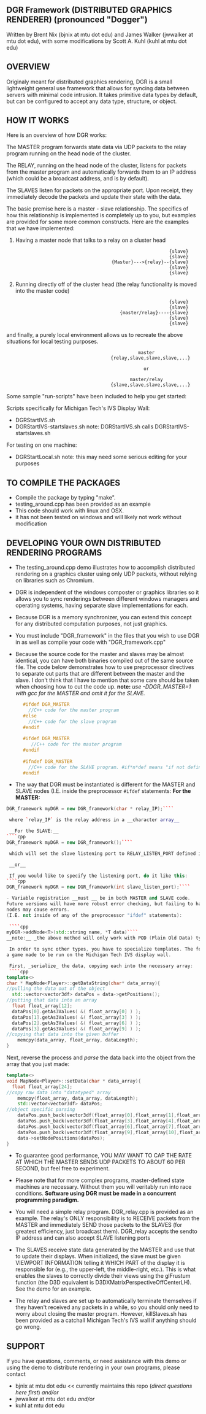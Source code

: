 DGR Framework (DISTRIBUTED GRAPHICS RENDERER) (pronounced "Dogger")
---------------------------------------------------------
Written by Brent Nix (bjnix at mtu dot edu) and James Walker (jwwalker at mtu dot edu),
with some modifications by Scott A. Kuhl (kuhl at mtu dot edu)

OVERVIEW
--------
Originaly meant for distributed graphics rendering, DGR is a small lightweight general use framework that allows for syncing data between servers with minimal code intrusion. It takes primitive data types by default, but can be configured to accept any data type, structure, or object.


HOW IT WORKS
------------------
Here is an overview of how DGR works:

The MASTER program forwards state data via UDP packets to the relay
program running on the head node of the cluster.

The RELAY, running on the head node of the cluster, listens for
packets from the master program and automatically forwards them to an
IP address (which could be a broadcast address, and is by default).

The SLAVES listen for packets on the appropriate port. Upon receipt, they
immediately decode the packets and update their state with the data.

The basic premise here is a master - slave relationship. The specifics of how this relationship is implemented is completely up to you, but examples are provided for some more common constructs. Here are the examples that we have implemented:

1) Having a master node that talks to a relay on a cluster head

                                                               {slave}
                                                               {slave}
                                          {Master}--->{relay}--{slave}
                                                               {slave}
                                                               {slave}

2) Running directly off of the cluster head (the relay functionality is moved into the master code)

                                                               {slave}
                                                               {slave}
                                             {master/relay}----{slave}
                                                               {slave}
                                                               {slave}
        
and finally, a purely local environment allows us to recreate the above situations for local testing purposes.

                                                    master
                                          {relay,slave,slave,slave,...}

                                                      or

                                                 master/relay
                                          {slave,slave,slave,slave,...}




 Some sample "run-scripts" have been included to help you get started:

Scripts specifically for Michigan Tech's IVS Display Wall:

-  DGRStartIVS.sh 
-  DGRStartIVS-startslaves.sh
   note: DGRStartIVS.sh calls DGRStartIVS-startslaves.sh

For testing on one machine:
  
- DGRStartLocal.sh
  note: this may need some serious editing for your purposes
 
TO COMPILE THE PACKAGES
-----------------------
- Compile the package by typing "make".
- testing_around.cpp has been provided as an example
- This code should work with linux and OSX.
- it has not been tested on windows and will likely not work without modification

DEVELOPING YOUR OWN DISTRIBUTED RENDERING PROGRAMS
--------------------------------------------------
- The testing_around.cpp demo illustrates how to accomplish distributed rendering on a graphics
cluster using only UDP packets, without relying on libraries such as
Chromium. 
- DGR is independent of the windows composter or graphics libraries so it allows you to sync renderings between different windows managers and operating systems, having separate slave implementations for each.
- Because DGR is a memory synchronizer, you can extend this concept for any distributed computation purposes, not just graphics. 
- You must include "DGR_framework" in the files that you wish to use DGR in as well as compile your code with "DGR_framework.cpp"  
 
- Because the source code for the master and slaves may be almost identical, you can have both binaries compiled out of the same source file. The code below demonstrates how to use preprocessor directives to separate out parts that are different between the master and the slave. I don't think that I have to mention that some care should be taken when choosing how to cut the code up.
__note:__ _use -DDGR_MASTER=1 with gcc for the MASTER and omit it for the SLAVE._
````cpp
      #ifdef DGR_MASTER
        //C++ code for the master program
      #else
        //C++ code for the slave program
      #endif
      
      #ifdef DGR_MASTER
         //C++ code for the master program
      #endif
      
      #ifndef DGR_MASTER
        //C++ code for the SLAVE program. #if*n*def means "if not defined"
      #endif
````


- The way that DGR must be instantiated is different for the MASTER and SLAVE nodes
(I.E. inside the preprocessor `#ifdef` statements:
__For the MASTER:__ 
````cpp
DGR_framework myDGR = new DGR_framework(char * relay_IP);````

 where `relay_IP` is the relay address in a __character array__

 __For the SLAVE:__
````cpp
DGR_framework myDGR = new DGR_framework();````

 which will set the slave listening port to RELAY_LISTEN_PORT defined in DGR_framework.h

 __or__

 If you would like to specify the listening port, do it like this:
````cpp
DGR_framework myDGR = new DGR_framework(int slave_listen_port);````

- Variable registration __must __ be in both MASTER and SLAVE code. 
Future versions will have more robust error checking, but failing to have variables added on both MASTER and SLAVE 
nodes may cause errors.
(I.E. not inside of any of the preprocessor "ifdef" statements):
 
 ````cpp
myDGR->addNode<T>(std::string name, *T data)````
__note:__ _the above method will only work with POD (Plain Old Data) types _

 In order to sync other types, you have to specialize templates. The following code is an example from fitashape,
a game made to be run on the Michigan Tech IVS display wall.

 First, _serialize_ the data, copying each into the necessary array:
 ````cpp
template<>
char * MapNode<Player>::getDataString(char* data_array){
//pulling the data out of the object
  std::vector<vector3df> dataPos = data->getPositions();
//putting that data into an array
  float float_array[12];
  dataPos[0].getAs3Values( &( float_array[0] ) );
  dataPos[1].getAs3Values( &( float_array[3] ) );
  dataPos[2].getAs3Values( &( float_array[6] ) );
  dataPos[3].getAs3Values( &( float_array[9] ) );
//copying that data into the given buffer    
    memcpy(data_array, float_array, dataLength);
}
````
Next, reverse the process and _parse_ the data back into the object from the array that you just made:
````cpp
template<>
void MapNode<Player>::setData(char * data_array){
  float float_array[24];
//copy raw data into "datatyped" array
    memcpy(float_array, data_array, dataLength);
    std::vector<vector3df> dataPos;
//object specific parsing
    dataPos.push_back(vector3df(float_array[0],float_array[1],float_array[2]));
    dataPos.push_back(vector3df(float_array[3],float_array[4],float_array[5]));
    dataPos.push_back(vector3df(float_array[6],float_array[7],float_array[8]));
    dataPos.push_back(vector3df(float_array[9],float_array[10],float_array[11]));
    data->setNodePositions(dataPos);
}
````

- To guarantee good performance, YOU MAY WANT TO CAP THE
RATE AT WHICH THE MASTER SENDS UDP PACKETS TO ABOUT 60 PER SECOND, but
feel free to experiment. 

- Please note that for more complex programs, master-defined state machines are necessary. 
Without them you will veritably run into race conditions. 
__Software using DGR must be made in a concurrent programming paradigm.__

- You will need a simple relay program. DGR_relay.cpp is provided as an example. The relay's ONLY responsibility is to
RECEIVE packets from the MASTER and immediately SEND those packets to the
SLAVES (for greatest efficiency, just broadcast them). DGR_relay accepts the sendto IP address and can also accept
SLAVE listening ports

- The SLAVES receive state data generated by the MASTER and use that to
update their displays. When initialized, the slave must be given VIEWPORT
INFORMATION telling it WHICH PART of the display it is responsible for (e.g.,
the upper-left, the middle-right, etc.). This is what enables the slaves to
correctly divide their views using the glFrustum function (the D3D equivalent is D3DXMatrixPerspectiveOffCenterLH). 
See the demo for an example.

- The relay and slaves are set up to automatically terminate themselves if
they haven't received any packets in a while, so you should only need to
worry about closing the master program. However, killSlaves.sh has been provided as a catchall 
Michigan Tech's IVS wall if anything should go wrong.


SUPPORT
-------
If you have questions, comments, or need assistance with this demo or
using the demo to distribute rendering in your own programs, please
contact

- bjnix at mtu dot edu << currently maintains this repo (_direct questions here first_)
_and/or_
- jwwalker at mtu dot edu
 _and/or_
- kuhl at mtu dot edu